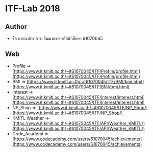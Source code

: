 # ITF-Lab 2018

## Author
* ชื่อ นายณภัทร อารยวัฒนาพงษ์ รหัสนักศึกษา 61070045

## Web
* Profile => [https://www.it.kmitl.ac.th/~it61070045/ITF/Profile/profile.html](https://www.it.kmitl.ac.th/~it61070045/ITF/Profile/profile.html)
* BMI => [https://www.it.kmitl.ac.th/~it61070045/ITF/BMI/bmi.html](https://www.it.kmitl.ac.th/~it61070045/ITF/BMI/bmi.html)
* Interest => [https://www.it.kmitl.ac.th/~it61070045/ITF/Interest/interest.html](https://www.it.kmitl.ac.th/~it61070045/ITF/Interest/interest.html)
* NP_Shop => [https://www.it.kmitl.ac.th/~it61070045/ITF/NP_Shop/](https://www.it.kmitl.ac.th/~it61070045/ITF/NP_Shop/)
* KMITL Weather => [https://www.it.kmitl.ac.th/~it61070045/ITF/API/Weather_KMITL/](https://www.it.kmitl.ac.th/~it61070045/ITF/API/Weather_KMITL/)
* Code_Academi => [https://www.codecademy.com/users/61070045/achievements](https://www.codecademy.com/users/61070045/achievements)
